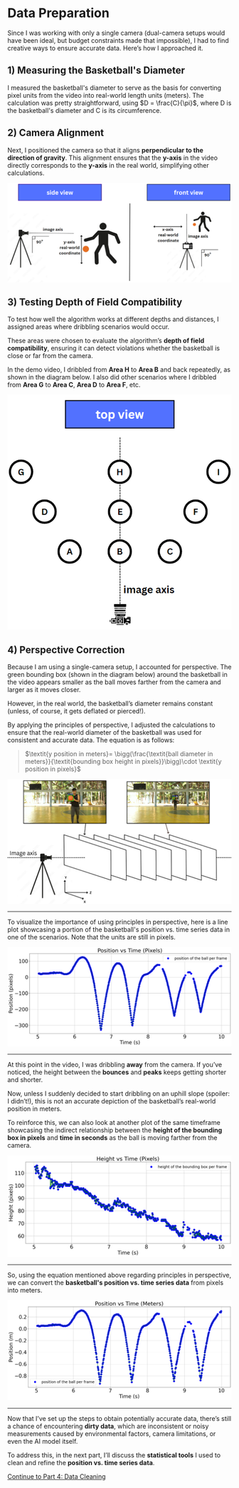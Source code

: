 # Data Preparation

Since I was working with only a single camera (dual-camera setups would have been ideal, but budget constraints made that impossible), I had to find creative ways to ensure accurate data. Here’s how I approached it.

## 1) Measuring the Basketball's Diameter

I measured the basketball's diameter to serve as the basis for converting pixel units from the video into real-world length units (meters). The calculation was pretty straightforward, using $D = \frac{C}{\pi}$, where D is the basketball's diameter and C is its circumference.

## 2) Camera Alignment

Next, I positioned the camera so that it aligns **perpendicular to the direction of gravity**. This alignment ensures that the **y-axis** in the video directly corresponds to the **y-axis** in the real world, simplifying other calculations.

![Alt text for the image](images/side_front_view.png)

## 3) Testing Depth of Field Compatibility

To test how well the algorithm works at different depths and distances, I assigned areas where dribbling scenarios would occur. 

These areas were chosen to evaluate the algorithm’s **depth of field compatibility**, ensuring it can detect violations whether the basketball is close or far from the camera.

In the demo video, I dribbled from **Area H** to **Area B** and back repeatedly, as shown in the diagram below. I also did other scenarios where I dribbled from **Area G** to **Area C**,  **Area D** to **Area F**, etc.

![Alt text for the image](images/top_view.png)

## 4) Perspective Correction

Because I am using a single-camera setup, I accounted for perspective. The green bounding box (shown in the diagram below) around the basketball in the video appears smaller as the ball moves farther from the camera and larger as it moves closer.

However, in the real world, the basketball’s diameter remains constant (unless, of course, it gets deflated or pierced!).

By applying the principles of perspective, I adjusted the calculations to ensure that the real-world diameter of the basketball was used for consistent and accurate data. The equation is as follows:

>$\textit{y position in meters}= \bigg(\frac{\textit{ball diameter in meters}}{\textit{bounding box height in pixels}}\bigg)\cdot \textit{y position in pixels}$

![Alt text for the image](images/principles_in_perspective.png)

---

To visualize the importance of using principles in perspective, here is a line plot showcasing a portion of the basketball's position vs. time series data in one of the scenarios. Note that the units are still in pixels.

![Alt text for the image](images/3.2_pos_in_pixels.png)

---

At this point in the video, I was dribbling **away** from the camera. If you’ve noticed, the height between the **bounces** and **peaks** keeps getting shorter and shorter. 

Now, unless I suddenly decided to start dribbling on an uphill slope (spoiler: I didn’t!), this is not an accurate depiction of the basketball’s real-world position in meters.

To reinforce this, we can also look at another plot of the same timeframe showcasing the indirect relationship between the **height of the bounding box in pixels** and **time in seconds** as the ball is moving farther from the camera.

![Alt text for the image](images/3.2_height_vs_time.png)

---

So, using the equation mentioned above regarding principles in perspective, we can convert the **basketball's position vs. time series data** from pixels into meters.

![Alt text for the image](images/3.2_pos_n_meters.png)

---

Now that I’ve set up the steps to obtain potentially accurate data, there’s still a chance of encountering **dirty data**, which are inconsistent or noisy measurements caused by environmental factors, camera limitations, or even the AI model itself.

To address this, in the next part, I’ll discuss the **statistical tools** I used to clean and refine the **position vs. time series data**.

[Continue to Part 4: Data Cleaning](part4.md)
